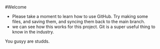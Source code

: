 #Welcome
* Please take a moment to learn how to use GitHub.  Try making some files, and saving them, and syncing them back to the main branch.
* we can see how this works for this project.  Git is a super useful thing to know in the industry.

You gusyy are studds.
